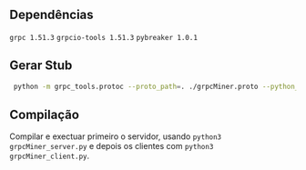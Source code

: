 ## Dependências

`grpc 1.51.3`
`grpcio-tools 1.51.3`
`pybreaker 1.0.1`

## Gerar Stub

  ```sh
   python -m grpc_tools.protoc --proto_path=. ./grpcMiner.proto --python_out=. --grpc_python_out=.
  ```

## Compilação

Compilar e exectuar primeiro o servidor, usando `python3 grpcMiner_server.py` e depois os clientes com `python3 grpcMiner_client.py`.
